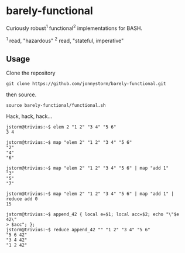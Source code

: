 barely-functional
=====

Curiously robust<sup>1</sup> functional<sup>2</sup> implementations for BASH.

<sup>1</sup> read, "hazardous"
<sup>2</sup> read, "stateful, imperative"

## Usage

Clone the repository

    git clone https://github.com/jonnystorm/barely-functional.git

then source.

    source barely-functional/functional.sh

Hack, hack, hack...

    jstorm@trivius:~$ elem 2 "1 2" "3 4" "5 6"
    3 4

    jstorm@trivius:~$ map "elem 2" "1 2" "3 4" "5 6"
    "2"
    "4"
    "6"

    jstorm@trivius:~$ map "elem 2" "1 2" "3 4" "5 6" | map "add 1"
    "3"
    "5"
    "7"

    jstorm@trivius:~$ map "elem 2" "1 2" "3 4" "5 6" | map "add 1" | reduce add 0
    15

    jstorm@trivius:~$ append_42 { local e=$1; local acc=$2; echo "\"$e 42\"
    > $acc"; };
    jstorm@trivius:~$ reduce append_42 "" "1 2" "3 4" "5 6"
    "5 6 42"
    "3 4 42"
    "1 2 42"

